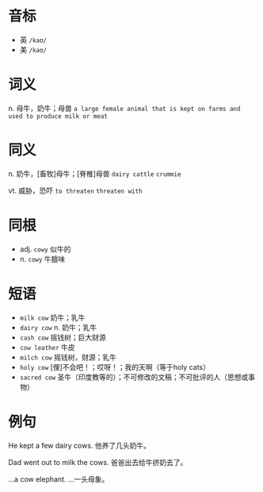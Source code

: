 # 音标

- 英 `/kaʊ/`
- 美 `/kaʊ/`

# 词义

n. 母牛，奶牛；母兽
`a large female animal that is kept on farms and used to produce milk or meat`

# 同义

n. 奶牛，[畜牧]母牛；[脊椎]母兽
`dairy cattle` `crummie`

vt. 威胁，恐吓
`to threaten` `threaten with`

# 同根

- adj. `cowy` 似牛的
- n. `cowy` 牛膻味

# 短语

- `milk cow` 奶牛；乳牛
- `dairy cow` n. 奶牛；乳牛
- `cash cow` 摇钱树；巨大财源
- `cow leather` 牛皮
- `milch cow` 摇钱树，财源；乳牛
- `holy cow` [俚]不会吧！；哎呀！；我的天啊（等于holy cats）
- `sacred cow` 圣牛（印度教等的）；不可修改的文稿；不可批评的人（思想或事物）

# 例句

He kept a few dairy cows.
他养了几头奶牛。

Dad went out to milk the cows.
爸爸出去给牛挤奶去了。

...a cow elephant.
…一头母象。


